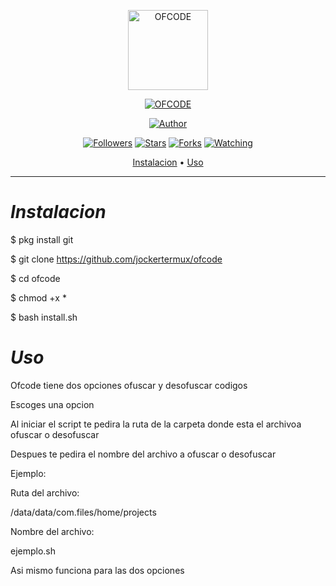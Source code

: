 <p align="center">
<img src="" alt="OFCODE" width="128" height="128"/>
</p>
<p align="center">
<a href="#"><img title="OFCODE" src="https://img.shields.io/badge/OFCODE-green?colorA=%23ff0000&colorB=%23017e40&style=for-the-badge"></a>
</p>
<p align="center">
<a href="https://github.com/jockertermux"><img title="Author" src="https://img.shields.io/badge/Author-Jocker Termux-red.svg?style=for-the-badge&logo=github"></a>
  <p align="center">
<a href="https://github.com/jockertermux/followers"><img title="Followers" src="https://img.shields.io/github/followers/jockertermux?color=blue&style=flat-square"></a>
<a href="https://github.com/jockertermux/megumikato2/stargazers/"><img title="Stars" src="https://img.shields.io/github/stars/jockertermux/ofcode?color=red&style=flat-square"></a>
<a href="https://github.com/jockertermux/megumikato2/network/members"><img title="Forks" src="https://img.shields.io/github/forks/jockertermux/ofcode?color=red&style=flat-square"></a>
<a href="https://github.com/jockertermux/megumikato2/watchers"><img title="Watching" src="https://img.shields.io/github/watchers/jockertermux/ofcode?label=Watchers&color=blue&style=flat-square"></a>
</p>
</p>
<p align="center">
  <a href="https://github.com/jockertermux/ofcode#instalacion">Instalacion</a> •
  <a href="https://github.com/jockertermux/ofcode#uso">Uso</a> 
</p>

---

# *Instalacion*

$ pkg install git

$ git clone https://github.com/jockertermux/ofcode

$ cd ofcode

$ chmod +x *

$ bash install.sh

# *Uso*

Ofcode tiene dos opciones ofuscar y desofuscar codigos 

Escoges una opcion

Al iniciar el script te pedira la ruta de la carpeta donde esta el archivoa ofuscar o desofuscar

Despues te pedira el nombre del archivo a ofuscar o desofuscar 

Ejemplo:

Ruta del archivo:

/data/data/com.files/home/projects

Nombre del archivo:

ejemplo.sh

Asi mismo funciona para las dos opciones
